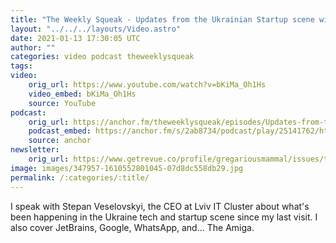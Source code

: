 ```yaml
---
title: "The Weekly Squeak - Updates from the Ukrainian Startup scene with Stepan Veselovskyi"
layout: "../../../layouts/Video.astro"
date: 2021-01-13 17:30:05 UTC
author: ""
categories: video podcast theweeklysqueak
tags: 
video:
    orig_url: https://www.youtube.com/watch?v=bKiMa_Oh1Hs
    video_embed: bKiMa_Oh1Hs
    source: YouTube
podcast:
    orig_url: https://anchor.fm/theweeklysqueak/episodes/Updates-from-the-Ukrainian-Startup-scene-with-Stepan-Veselovskyi-eotp22
    podcast_embed: https://anchor.fm/s/2ab8734/podcast/play/25141762/https%3A%2F%2Fd3ctxlq1ktw2nl.cloudfront.net%2Fstaging%2F2021-0-13%2F2d966180-0f7f-4c41-84a4-3bac2e3299dd.mp3
    source: anchor
newsletter:
    orig_url: https://www.getrevue.co/profile/gregariousmammal/issues/the-weekly-squeak-ukrainian-startup-scene-with-stepan-veselovskyi-305954
image: images/347957-1610552801045-07d8dc558db29.jpg
permalink: /:categories/:title/
---
```

I speak with Stepan Veselovskyi, the CEO at Lviv IT Cluster about what's been happening in the Ukraine tech and startup scene since my last visit. I also cover JetBrains, Google, WhatsApp, and… The Amiga.
